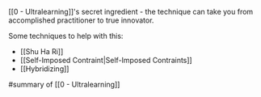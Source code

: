 [[0 - Ultralearning]]'s secret ingredient - the technique can take you from accomplished practitioner to true innovator.

Some techniques to help with this:

- [[Shu Ha Ri]]
- [[Self-Imposed Contraint|Self-Imposed Contraints]]
- [[Hybridizing]]

#summary of [[0 - Ultralearning]]

